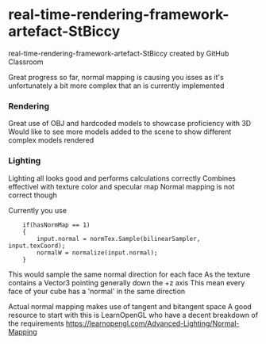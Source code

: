 # real-time-rendering-framework-artefact-StBiccy
real-time-rendering-framework-artefact-StBiccy created by GitHub Classroom

Great progress so far, normal mapping is causing you isses as it's unfortunately a bit more complex that an is currently implemented

### Rendering
Great use of OBJ and hardcoded models to showcase proficiency with 3D
Would like to see more models added to the scene to show different complex models rendered

### Lighting
Lighting all looks good and performs calculations correctly
Combines effectivel with texture color and specular map 
Normal mapping is not correct though

Currently you use
```
    if(hasNormMap == 1)
    {
        input.normal = normTex.Sample(bilinearSampler, input.texCoord);
        normalW = normalize(input.normal);
    }
```
This would sample the same normal direction for each face
As the texture contains a Vector3 pointing generally down the +z axis
This mean every face of your cube has a 'normal' in the same direction

Actual normal mapping makes use of tangent and bitangent space
A good resource to start with this is LearnOpenGL who have a decent breakdown of the requirements
https://learnopengl.com/Advanced-Lighting/Normal-Mapping



